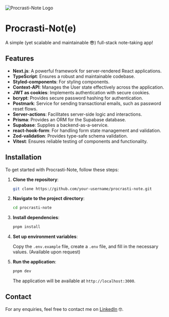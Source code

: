 ![Procrasti-Note Logo](https://img.icons8.com/?size=100&id=55fqUsmHwQDN&format=png&color=000000)

# Procrasti-Not(e)

A simple (yet scalable and maintainable 😎) full-stack note-taking app!

## Features

- **Next.js**: A powerful framework for server-rendered React applications.
- **TypeScript**: Ensures a robust and maintainable codebase.
- **Styled-components**: For styling components.
- **Context-API**: Manages the User state effectively across the application.
- **JWT as cookies**: Implements authentication with secure cookies.
- **bcrypt**: Provides secure password hashing for authentication.
- **Postmark**: Service for sending transactional emails, such as password reset flows.
- **Server-actions**: Facilitates server-side logic and interactions.
- **Prisma**: Provides an ORM for the Supabase database.
- **Supabase**: Supplies a backend-as-a-service.
- **react-hook-form**: For handling form state management and validation.
- **Zod-validation**: Provides type-safe schema validation.
- **Vitest**: Ensures reliable testing of components and functionality.

## Installation

To get started with Procrasti-Note, follow these steps:

1. **Clone the repository**:

   ```bash
   git clone https://github.com/your-username/procrasti-note.git
   ```

2. **Navigate to the project directory**:

   ```bash
   cd procrasti-note
   ```

3. **Install dependencies**:

   ```bash
   pnpm install
   ```

4. **Set up environment variables**:

   Copy the `.env.example` file, create a `.env` file, and fill in the necessary values. (Available upon request)

5. **Run the application**:

   ```bash
   pnpm dev
   ```

   The application will be available at `http://localhost:3000`.

## Contact

For any enquiries, feel free to contact me on [LinkedIn](https://www.linkedin.com/in/tanakalusengo/) 🤓.
